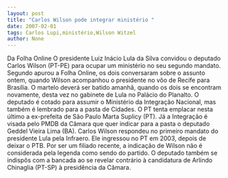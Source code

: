 ```yaml
---
layout: post
title: "Carlos Wilson pode integrar ministério "
date: 2007-02-01
tags: Carlos Lupi,ministério,Wilson Witzel
author: None
---
```

Da Folha Online 
O presidente Luiz Inácio Lula da Silva convidou o deputado Carlos Wilson (PT-PE) para ocupar um ministério no seu segundo mandato. Segundo apurou a Folha Online, os dois conversaram sobre o assunto ontem, quando Wilson acompanhou o presidente no vôo de Recife para Brasília. O martelo deverá ser batido amanhã, quando os dois se encontram novamente, desta vez no gabinete de Lula no Palácio do Planalto. O deputado é cotado para assumir o Ministério da Integração Nacional, mas também é lembrado para a pasta de Cidades. O PT tenta emplacar nesta último a ex-prefeita de São Paulo Marta Suplicy (PT). Já a Integração é visada pelo PMDB da Câmara que quer indicar para a pasta o deputado Geddel Vieira Lima (BA). Carlos Wilson respondeu no primeiro mandato do presidente Lula pela Infraero. Ele ingressou no PT em 2003, depois de deixar o PTB. Por ser um filiado recente, a indicação de Wilson não é considerada pela legenda como sendo do partido. O deputado também se indispôs com a bancada ao se revelar contrário à candidatura de Arlindo Chinaglia (PT-SP) à presidência da Câmara.  